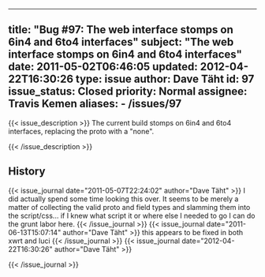 
---
title: "Bug #97: The web interface stomps on 6in4 and 6to4 interfaces"
subject: "The web interface stomps on 6in4 and 6to4 interfaces"
date: 2011-05-02T06:46:05
updated: 2012-04-22T16:30:26
type: issue
author: Dave Täht
id: 97
issue_status: Closed
priority: Normal
assignee: Travis Kemen
aliases:
    - /issues/97
---

{{< issue_description >}}
The current build stomps on 6in4 and 6to4 interfaces, replacing the
proto with a "none".


{{< /issue_description >}}

## History
{{< issue_journal date="2011-05-07T22:24:02" author="Dave Täht" >}}
I did actually spend some time looking this over. It seems to be merely
a matter of collecting the valid proto and field types and slamming them
into the script/css... if I knew what script it or where else I needed
to go I can do the grunt labor here.
{{< /issue_journal >}}
{{< issue_journal date="2011-06-13T15:07:14" author="Dave Täht" >}}
this appears to be fixed in both xwrt and luci
{{< /issue_journal >}}
{{< issue_journal date="2012-04-22T16:30:26" author="Dave Täht" >}}

{{< /issue_journal >}}


